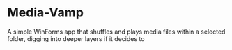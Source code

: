 # Media-Vamp
A simple WinForms app that shuffles and plays media files within a selected folder, digging into deeper layers if it decides to
